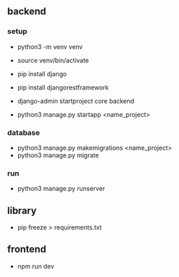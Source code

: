 ## backend

### setup
- python3 -m venv venv
- source venv/bin/activate
- pip install django
- pip install djangorestframework
- django-admin startproject core backend

- python3 manage.py startapp <name_project>

### database
- python3 manage.py makemigrations <name_project>
- python3 manage.py migrate

### run
- python3 manage.py runserver

## library
- pip freeze > requirements.txt

## frontend
- npm run dev


